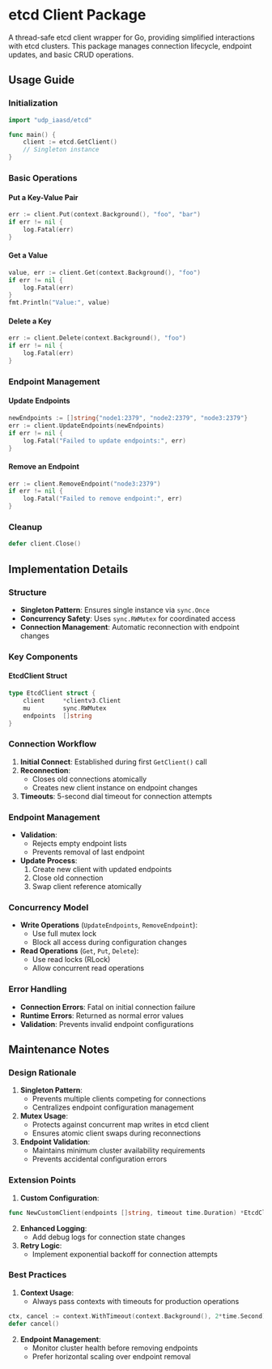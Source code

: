 # etcd Client Package

A thread-safe etcd client wrapper for Go, providing simplified interactions with etcd clusters. This package manages connection lifecycle, endpoint updates, and basic CRUD operations.

## Usage Guide

### Initialization

```go
import "udp_iaasd/etcd"

func main() {
    client := etcd.GetClient() 
    // Singleton instance
}
```

### Basic Operations

#### Put a Key-Value Pair

```go
err := client.Put(context.Background(), "foo", "bar")
if err != nil {
    log.Fatal(err)
}
```

#### Get a Value

```go
value, err := client.Get(context.Background(), "foo")
if err != nil {
    log.Fatal(err)
}
fmt.Println("Value:", value)
```

#### Delete a Key

```go
err := client.Delete(context.Background(), "foo")
if err != nil {
    log.Fatal(err)
}
```

### Endpoint Management

#### Update Endpoints

```go
newEndpoints := []string{"node1:2379", "node2:2379", "node3:2379"}
err := client.UpdateEndpoints(newEndpoints)
if err != nil {
    log.Fatal("Failed to update endpoints:", err)
}
```

#### Remove an Endpoint

```go
err := client.RemoveEndpoint("node3:2379")
if err != nil {
    log.Fatal("Failed to remove endpoint:", err)
}
```

### Cleanup

```go
defer client.Close()
```

## Implementation Details

### Structure

* **Singleton Pattern**: Ensures single instance via `sync.Once`
* **Concurrency Safety**: Uses `sync.RWMutex` for coordinated access
* **Connection Management**: Automatic reconnection with endpoint changes

### Key Components

#### EtcdClient Struct

```go
type EtcdClient struct {
    client     *clientv3.Client
    mu         sync.RWMutex
    endpoints  []string
}
```

### Connection Workflow

1. **Initial Connect**: Established during first `GetClient()` call
2. **Reconnection**:
   * Closes old connections atomically
   * Creates new client instance on endpoint changes
3. **Timeouts**: 5-second dial timeout for connection attempts

### Endpoint Management

* **Validation**:
   * Rejects empty endpoint lists
   * Prevents removal of last endpoint
* **Update Process**:
   1. Create new client with updated endpoints
   2. Close old connection
   3. Swap client reference atomically

### Concurrency Model

* **Write Operations** (`UpdateEndpoints`, `RemoveEndpoint`):
   * Use full mutex lock
   * Block all access during configuration changes
* **Read Operations** (`Get`, `Put`, `Delete`):
   * Use read locks (RLock)
   * Allow concurrent read operations

### Error Handling

* **Connection Errors**: Fatal on initial connection failure
* **Runtime Errors**: Returned as normal error values
* **Validation**: Prevents invalid endpoint configurations

## Maintenance Notes

### Design Rationale

1. **Singleton Pattern**:
   * Prevents multiple clients competing for connections
   * Centralizes endpoint configuration management
2. **Mutex Usage**:
   * Protects against concurrent map writes in etcd client
   * Ensures atomic client swaps during reconnections
3. **Endpoint Validation**:
   * Maintains minimum cluster availability requirements
   * Prevents accidental configuration errors

### Extension Points

1. **Custom Configuration**:

```go
func NewCustomClient(endpoints []string, timeout time.Duration) *EtcdClient
```

2. **Enhanced Logging**:
   * Add debug logs for connection state changes
3. **Retry Logic**:
   * Implement exponential backoff for connection attempts

### Best Practices

1. **Context Usage**:
   * Always pass contexts with timeouts for production operations

```go
ctx, cancel := context.WithTimeout(context.Background(), 2*time.Second)
defer cancel()
```

2. **Endpoint Management**:
   * Monitor cluster health before removing endpoints
   * Prefer horizontal scaling over endpoint removal